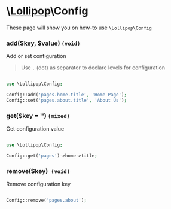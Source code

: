 # \\[Lollipop](https://github.com/jabernardo/lollipop-php)\Config

These page will show you on how-to use ```\Lollipop\Config``` 

### add($key, $value) ```(void)```
Add or set configuration

> Use `.` (dot) as separator to declare levels for configuration

```php

use \Lollipop\Config;

Config::add('pages.home.title', 'Home Page');
Config::set('pages.about.title', 'About Us');

```

### get($key = '') ```(mixed)```
Get configuration value

```php

use \Lollipop\Config;

Config::get('pages')->home->title;

```

### remove($key)``` (void)```
Remove configuration key

```php

Config::remove('pages.about');

```
